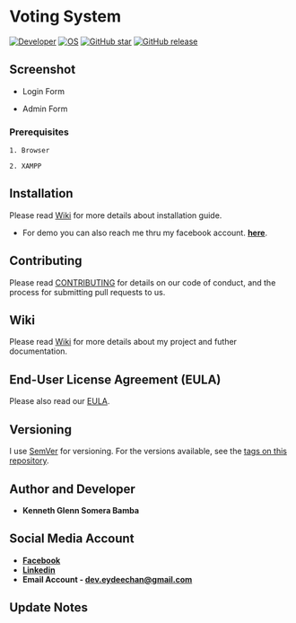 # Voting System
[![Developer](https://img.shields.io/badge/Developed%20by%3A-Kenneth%20Glenn%20Somera%20Bamba-brightgreen.svg)](https://github.com/EydeeChan/)
[![OS](https://img.shields.io/badge/OS%3A-Windows%207%20and%20up-blue.svg)](https://github.com/EydeeChan/Voting-System)
[![GitHub star](https://img.shields.io/github/stars/EydeeChan/Voting-System.svg)](https://github.com/EydeeChan/Voting-System)
[![GitHub release](https://img.shields.io/github/release/EydeeChan/Voting-System.svg)](https://github.com/EydeeChan/Voting-System)


## Screenshot


- Login Form

- Admin Form 

### Prerequisites
```
1. Browser
```
```
2. XAMPP
```


## Installation

Please read [Wiki](https://github.com/EydeeChan/Voting-System/wiki) for more details about installation guide.


* For demo you can also reach me thru my facebook account. **[here](https://facebook.com/EydeeChan)**.


## Contributing

Please read [CONTRIBUTING](CONTRIBUTING.md) for details on our code of conduct, and the process for submitting pull requests to us.

## Wiki

Please read [Wiki](https://github.com/EydeeChan/Voting-System/wiki) for more details about my project and futher documentation.

## End-User License Agreement (EULA)
Please also read our [EULA](https://github.com/EydeeChan/Voting-System/wiki/End-User-License-Agreement-(EULA)).

## Versioning

I use [SemVer](http://semver.org/) for versioning. For the versions available, see the [tags on this repository](https://github.com/EydeeChan/Voting-System/tags).

## Author and Developer

* **Kenneth Glenn Somera Bamba** 

## Social Media Account
* **[Facebook](https://facebook.com/EydeeChan)**
* **[Linkedin](https://www.linkedin.com/EydeeChan)**
* **Email Account - dev.eydeechan@gmail.com**

## Update Notes
